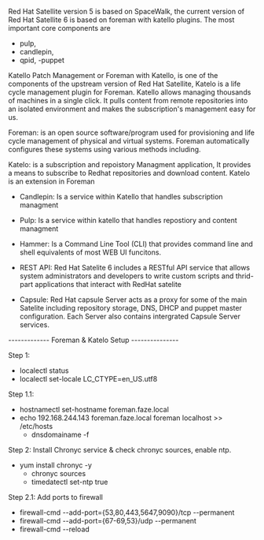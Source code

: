 
Red Hat Satellite version 5 is based on SpaceWalk, the current version of Red Hat Satellite 6 is based on foreman with katello plugins. 
The most important core components are 
- pulp, 
- candlepin, 
- qpid, 
-puppet





Katello Patch Management or Foreman with Katello, is one of the components of the upstream version of Red Hat Satellite, Katelo is a life cycle management plugin for Foreman. Katello allows managing thousands of machines in a single click. It pulls content from remote repositories into an isolated environment and makes the subscription's management easy for us.




Foreman:
is an open source software/program used for provisioning and life cycle management of physical and virtual systems.
Foreman automatically configures these systems using various methods including.


Katelo: 
is a subscription and repoistory Managment application, It provides a means to subscribe to Redhat repositories and download content.
Katelo is an extension in Foreman


- Candlepin: 
Is a service within Katello that handles subscription managment

- Pulp:
Is a service within katello that handles repostiory and content managment

- Hammer:
Is a Command Line Tool (CLI) that provides command line and shell equivalents of most WEB UI funcitons.

- REST API:
Red Hat Satelite 6 includes a RESTful API service that allows system administrators and developers to write custom scripts and thrid-part applications that interact with RedHat satelite

- Capsule:
Red Hat capsule Server acts as a proxy for some of the main Satelite including repository storage, DNS, DHCP and puppet master configuration. Each Server also contains intergrated Capsule Server services.




------------- Foreman & Katelo Setup ---------------

Step 1: 
- localectl status
 - localectl set-locale LC_CTYPE=en_US.utf8

Step 1.1:
- hostnamectl set-hostname foreman.faze.local
 - echo 192.168.244.143 foreman.faze.local foreman localhost >> /etc/hosts
   - dnsdomainame -f

Step 2: Install Chronyc service & check chronyc sources, enable ntp.
- yum install chronyc -y
  - chronyc sources
  - timedatectl set-ntp true

Step 2.1: Add ports to firewall
  - firewall-cmd --add-port={53,80,443,5647,9090}/tcp --permanent
  - firewall-cmd --add-port={67-69,53}/udp --permanent
  - firewall-cmd --reload